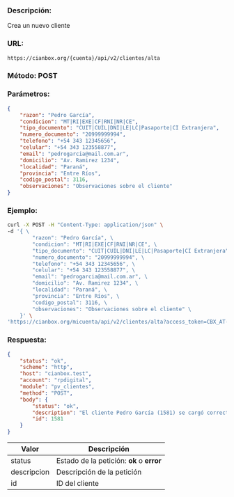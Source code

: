 ### Descripción:

Crea un nuevo cliente

### URL:

`https://cianbox.org/{cuenta}/api/v2/clientes/alta`

### Método: POST

### Parámetros:
```json
{
    "razon": "Pedro García",
    "condicion": "MT|RI|EXE|CF|RNI|NR|CE",
    "tipo_documento": "CUIT|CUIL|DNI|LE|LC|Pasaporte|CI Extranjera",
    "numero_documento": "20999999994",
    "telefono": "+54 343 12345656",
    "celular": "+54 343 123558877",
    "email": "pedrogarcia@mail.com.ar",
    "domicilio": "Av. Ramirez 1234",
    "localidad": "Paraná",
    "provincia": "Entre Ríos",
    "codigo_postal": 3116,
    "observaciones": "Observaciones sobre el cliente"
}
```

### Ejemplo:
```bash
curl -X POST -H "Content-Type: application/json" \
-d '{ \
        "razon": "Pedro García", \
        "condicion": "MT|RI|EXE|CF|RNI|NR|CE", \
        "tipo_documento": "CUIT|CUIL|DNI|LE|LC|Pasaporte|CI Extranjera", \
        "numero_documento": "20999999994", \
        "telefono": "+54 343 12345656", \
        "celular": "+54 343 123558877", \
        "email": "pedrogarcia@mail.com.ar", \
        "domicilio": "Av. Ramirez 1234", \
        "localidad": "Paraná", \
        "provincia": "Entre Ríos", \
        "codigo_postal": 3116, \
        "observaciones": "Observaciones sobre el cliente" \
    }' \
'https://cianbox.org/micuenta/api/v2/clientes/alta?access_token=CBX_AT-TcIHdWOvdpIMNsXG...'
```
### Respuesta:
```json
{
    "status": "ok",
    "scheme": "http",
    "host": "cianbox.test",
    "account": "rpdigital",
    "module": "pv_clientes",
    "method": "POST",
    "body": {
        "status": "ok",
        "description": "El cliente Pedro García (1581) se cargó correctamente",
        "id": 1581
    }
}
```
|Valor         |Descripción |
|--------------|------------|
|status        |Estado de la petición: **ok** o **error**|
|descripcion   |Descripción de la petición|
|id            |ID del cliente|
